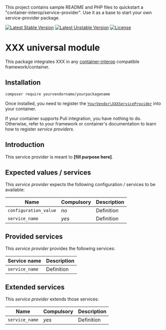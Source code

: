 This project contains sample README and PHP files to quickstart a "container-interop/service-provider". Use it as a base to start your own service-provider package.

[![Latest Stable Version](https://poser.pugx.org/yourvendorname/yourpackagename/v/stable)](https://packagist.org/packages/yourvendorname/yourpackagename)
[![Latest Unstable Version](https://poser.pugx.org/yourvendorname/yourpackagename/v/unstable)](https://packagist.org/packages/yourvendorname/yourpackagename)
[![License](https://poser.pugx.org/yourvendorname/yourpackagename/license)](https://packagist.org/packages/yourvendorname/yourpackagename)

# XXX universal module

This package integrates XXX in any [container-interop](https://github.com/container-interop/service-provider) compatible framework/container.

## Installation

```
composer require yourvendorname/yourpackagename
```

Once installed, you need to register the [`YourVendor\XXXServiceProvider`](src/XXXServiceProvider.php) into your container.

If your container supports Puli integration, you have nothing to do. Otherwise, refer to your framework or container's documentation to learn how to register *service providers*.

## Introduction

This service provider is meant to **[fill purpose here]**.

## Expected values / services

This *service provider* expects the following configuration / services to be available:

| Name                        | Compulsory | Description                            |
|-----------------------------|------------|----------------------------------------|
| `configuration_value`       | *no*       | Definition                             |
| `service_name`              | *yes*      | Definition                             |


## Provided services

This *service provider* provides the following services:

| Service name                | Description                          |
|-----------------------------|--------------------------------------|
| `service_name`              | Definition                           |

## Extended services

This *service provider* extends those services:

| Name                        | Compulsory | Description                            |
|-----------------------------|------------|----------------------------------------|
| `service_name`              | *yes*      | Definition                             |
